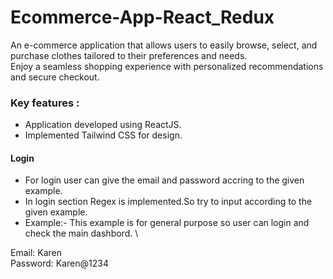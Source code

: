 # Ecommerce-App-React_Redux

An e-commerce application that allows users to easily browse, select, and purchase clothes tailored to their preferences and needs.\
Enjoy a seamless shopping experience with personalized recommendations and secure checkout.

### Key features :
- Application developed using ReactJS.
- Implemented Tailwind CSS for design.

#### Login
- For login user can give the email and password accring to the given example.
- In login section Regex is implemented.So try to input according to the given example.
- Example:-
This example is for general purpose so user can login and check the main dashbord. \

 Email: Karen \
 Password: Karen@1234

